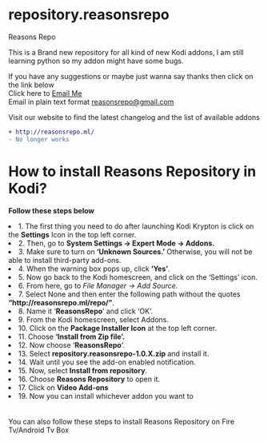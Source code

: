 # repository.reasonsrepo
Reasons Repo

This is a Brand new repository for all kind of new Kodi addons,
I am still learning python so my addon might have some bugs.

If you have any suggestions or maybe just wanna say thanks then click on the link below
<br>
Click here to <a href="mailto:reasonsrepo@gmail.com">Email Me</a>
<br>
Email in plain text format
reasonsrepo@gmail.com

Visit our website to find the latest changelog and the list of available addons
```diff
+ http://reasonsrepo.ml/
- No longer works
```

# How to install Reasons Repository in Kodi?
<b>Follow these steps below</b>
<li>1. The first thing you need to do after launching Kodi Krypton is click on the <strong>Settings</strong> Icon in the top left corner.</li>
<li>2. Then, go to <strong>System Settings -&gt; Expert Mode -&gt; Addons.</strong></li>
<li>3. Make sure to turn on<strong> ‘Unknown Sources.’</strong> Otherwise, you will not be able to install third-party add-ons.</li>
<li>4. When the warning box pops up, click <strong>‘Yes’</strong>.</li>
<li>5. Now go back to the Kodi homescreen, and click on the ‘Settings’ icon.</li>
<li>6. From here, go to<em> File Manager -&gt; Add Source.</em></li>
<li>7. Select None and then enter the following path without the quotes <strong>“http://reasonsrepo.ml/repo/”</strong>.</li>
<li>8. Name it ‘<strong>ReasonsRepo</strong>’ and click ‘OK’.</li>
<li>9. From the Kodi homescreen, select Addons.</li>
<li>10. Click on the <strong>Package Installer Icon</strong> at the top left corner.</li>
<li>11. Choose <strong>‘Install from Zip file’.</strong></li>
<li>12. Now choose &#8216;<strong>ReasonsRepo</strong>&#8216;.</li>
<li>13. Select <strong>repository.reasonsrepo-1.0.X.zip</strong> and install it.</li>
<li>14. Wait until you see the add-on enabled notification.</li>
<li>15. Now, select <strong>Install from repository</strong>.</li>
<li>16. Choose <strong>Reasons Repository</strong> to open it.</li>
<li>17. Click on <strong>Video Add-ons</strong></li>
<li>19. Now you can install whichever addon you want to</li>
<br><br>
You can also follow these steps to install Reasons Repository on Fire Tv/Android Tv Box
